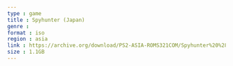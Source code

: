 ```yaml
---
type : game
title : Spyhunter (Japan)
genre : 
format : iso
region : asia
link : https://archive.org/download/PS2-ASIA-ROMS321COM/Spyhunter%20%28Japan%29.7z
size : 1.1GB
---
```

